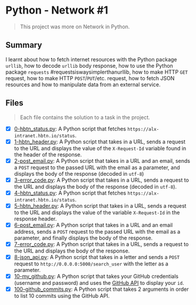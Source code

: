 # Python - Network #1

> This project was more on Network in Python.

## Summary

I learnt about how to fetch internet resources with the Python package `urllib`, how to decode `urllib` body response, how to use the Python package `requests` #requestsiswaysimplerthanurllib, how to make HTTP `GET` request, how to make HTTP `POST`/`PUT`/etc. request, how to fetch JSON resources and how to manipulate data from an external service.

## Files

> Each file contains the solution to a task in the project.

- [x] [0-hbtn_status.py](https://github.com/Ebube-Ochemba/alx-higher_level_programming/blob/master/0x11-python-network_1/0-hbtn_status.py): A Python script that fetches `https://alx-intranet.hbtn.io/status`.
- [x] [1-hbtn_header.py](https://github.com/Ebube-Ochemba/alx-higher_level_programming/blob/master/0x11-python-network_1/1-hbtn_header.py): A Python script that takes in a URL, sends a request to the URL and displays the value of the `X-Request-Id` variable found in the header of the response.
- [x] [2-post_email.py](https://github.com/Ebube-Ochemba/alx-higher_level_programming/blob/master/0x11-python-network_1/2-post_email.py): A Python script that takes in a URL and an email, sends a `POST` request to the passed URL with the email as a parameter, and displays the body of the response (decoded in `utf-8`)
- [x] [3-error_code.py](https://github.com/Ebube-Ochemba/alx-higher_level_programming/blob/master/0x11-python-network_1/3-error_code.py): A Python script that takes in a URL, sends a request to the URL and displays the body of the response (decoded in `utf-8`).
- [x] [4-hbtn_status.py](https://github.com/Ebube-Ochemba/alx-higher_level_programming/blob/master/0x11-python-network_1/4-hbtn_status.py): A Python script that fetches `https://alx-intranet.hbtn.io/status`.
- [x] [5-hbtn_header.py](https://github.com/Ebube-Ochemba/alx-higher_level_programming/blob/master/0x11-python-network_1/5-hbtn_header.py): A Python script that takes in a URL, sends a request to the URL and displays the value of the variable `X-Request-Id` in the response header.
- [x] [6-post_email.py](https://github.com/Ebube-Ochemba/alx-higher_level_programming/blob/master/0x11-python-network_1/6-post_email.py): A Python script that takes in a URL and an email address, sends a `POST` request to the passed URL with the email as a parameter, and finally displays the body of the response.
- [x] [7-error_code.py](https://github.com/Ebube-Ochemba/alx-higher_level_programming/blob/master/0x11-python-network_1/7-error_code.py): A Python script that takes in a URL, sends a request to the URL and displays the body of the response.
- [x] [8-json_api.py](https://github.com/Ebube-Ochemba/alx-higher_level_programming/blob/master/0x11-python-network_1/8-json_api.py): A Python script that takes in a letter and sends a `POST` request to `http://0.0.0.0:5000/search_user` with the letter as a parameter.
- [x] [10-my_github.py](https://github.com/Ebube-Ochemba/alx-higher_level_programming/blob/master/0x11-python-network_1/10-my_github.py): A Python script that takes your GitHub credentials (username and password) and uses the [GitHub API](https://docs.github.com/en/rest/users?apiVersion=2022-11-28) to display your `id`.
- [x] [100-github_commits.py](https://github.com/Ebube-Ochemba/alx-higher_level_programming/blob/master/0x11-python-network_1/100-github_commits.py): A Python script that takes 2 arguments in order to list 10 commits using the GitHub API.
